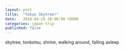 ```yaml
---
layout: post
title:  "Tokyo Skytree!"
date:   2018-04-29 20:00:00 +0900
categories: japan-trip
published: false
---
```

skytree, tonkotsu, shrine, walking around, falling asleep
